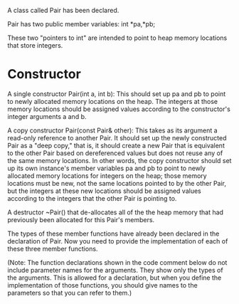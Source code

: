 A class called Pair has been declared.

Pair has two public member variables:
int *pa,*pb;


These two "pointers to int" are intended to point to heap memory locations that store integers. 


# Constructor



A single constructor Pair(int a, int b): This should set up pa and pb to point to newly allocated memory locations on the heap. The integers at those memory locations should be assigned values according to the constructor's integer arguments a and b.

A copy constructor Pair(const Pair& other): This takes as its argument a read-only reference to another Pair. It should set up the newly constructed Pair as a "deep copy," that is, it should create a new Pair that is equivalent to the other Pair based on dereferenced values but does not reuse any of the same memory locations. In other words, the copy constructor should set up its own instance's member variables pa and pb to point to newly allocated memory locations for integers on the heap; those memory locations must be new, not the same locations pointed to by the other Pair, but the integers at these new locations should be assigned values according to the integers that the other Pair is pointing to.

A destructor ~Pair() that de-allocates all of the the heap memory that had previously been allocated for this Pair's members.

The types of these member functions have already been declared in the declaration of Pair. Now you need to provide the implementation of each of these three member functions.

(Note: The function declarations shown in the code comment below do not include parameter names for the arguments. They show only the types of the arguments. This is allowed for a declaration, but when you define the implementation of those functions, you should give names to the parameters so that you can refer to them.)